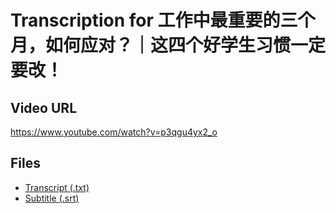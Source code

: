 # Transcription for 工作中最重要的三个月，如何应对？｜这四个好学生习惯一定要改！
## Video URL
https://www.youtube.com/watch?v=p3qgu4yx2_o
 
## Files
- [Transcript (.txt)](./transcript.txt)
- [Subtitle (.srt)](./transcript.srt)
